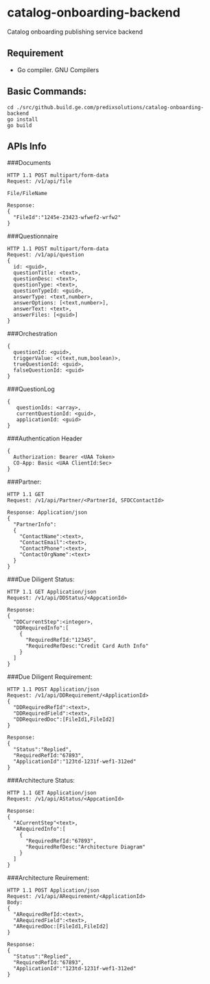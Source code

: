 # catalog-onboarding-backend
 Catalog onboarding publishing service backend

## Requirement
- Go compiler. GNU Compilers

## Basic Commands:
```
cd ./src/github.build.ge.com/predixsolutions/catalog-onboarding-backend
go install
go build
```

## APIs Info

###Documents
```
HTTP 1.1 POST multipart/form-data
Request: /v1/api/file

File/FileName

Response:
{
  "FileId":"1245e-23423-wfwef2-wrfw2"
}
```

###Questionnaire
```
HTTP 1.1 POST multipart/form-data
Request: /v1/api/question
{
  id: <guid>,
  questionTitle: <text>,
  questionDesc: <text>,
  questionType: <text>,
  questionTypeId: <guid>,
  answerType: <text,number>,
  answerOptions: [<text,number>],
  answerText: <text>,
  answerFiles: [<guid>]
}
```

###Orchestration
```
{
  questionId: <guid>,
  triggerValue: <(text,num,boolean)>,
  trueQuestionId: <guid>,
  falseQuestionId: <guid>
}
```

###QuestionLog
```
{
   questionIds: <array>,
   currentQuestionId: <guid>,
   applicationId: <guid>
}
```

###Authentication Header
```
{
  Authorization: Bearer <UAA Token>
  CO-App: Basic <UAA ClientId:Sec>
}
```

###Partner:
```
HTTP 1.1 GET
Request: /v1/api/Partner/<PartnerId, SFDCContactId>

Response: Application/json
{
  "PartnerInfo":
  {
    "ContactName":<text>,
    "ContactEmail":<text>,
    "ContactPhone":<text>,
    "ContactOrgName":<text>
  }
}
```

###Due Diligent Status:
```
HTTP 1.1 GET Application/json
Request: /v1/api/DDStatus/<AppcationId>

Response:
{
  "DDCurrentStep":<integer>,
  "DDRequiredInfo":[
    {
      "RequiredRefId:"12345",
      "RequiredRefDesc:"Credit Card Auth Info"
    }
  ]
}
```

###Due Diligent Requirement:
```
HTTP 1.1 POST Application/json
Request: /v1/api/DDRequirement/<ApplicationId>
{
  "DDRequiredRefId":<text>,
  "DDRequiredField":<text>,
  "DDRequiredDoc":[FileId1,FileId2]
}

Response:
{
  "Status":"Replied",
  "RequiredRefId:"67893",
  "ApplicationId":"123td-1231f-wef1-312ed"
}
```

###Architecture Status:
```
HTTP 1.1 GET Application/json
Request: /v1/api/AStatus/<AppcationId>

Response:
{
  "ACurrentStep"<text>,
  "ARequiredInfo":[
    {
      "RequiredRefId:"67893",
      "RequiredRefDesc:"Architecture Diagram"
    }
  ]
}
```

###Architecture Reuirement:
```
HTTP 1.1 POST Application/json
Request: /v1/api/ARequirement/<ApplicationId>
Body:
{
  "ARequiredRefId:<text>,
  "ARequiredField":<text>,
  "ARequiredDoc:[FileId1,FileId2]
} 

Response:
{
  "Status":"Replied",
  "RequiredRefId:"67893",
  "ApplicationId":"123td-1231f-wef1-312ed"
}
```
